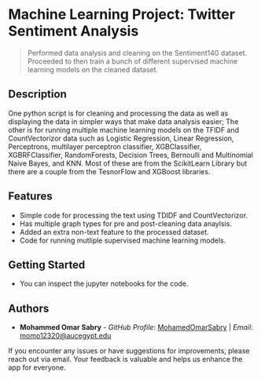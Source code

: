 # Machine Learning Project: Twitter Sentiment Analysis

> Performed data analysis and cleaning on the Sentiment140 dataset. Proceeded to then train a bunch of different supervised machine learning models on the cleaned dataset. 

## Description

One python script is for cleaning and processing the data as well as displaying the data in simpler ways that make data analysis easier; The other is for running multiple machine learning models on the TFIDF and CountVectorizor data such as Logistic Regression, Linear Regression, Perceptrons, multilayer perceptron classifier, XGBClassifier, XGBRFClassifier, RandomForests, Decision Trees, Bernoulli and Multinomial Naive Bayes, and KNN. Most of these are from the ScikitLearn Library but there are a couple from the TesnorFlow and XGBoost libraries.

## Features

- Simple code for processing the text using TDIDF and CountVectorizor.
- Has multiple graph types for pre and post-cleaning data anaylsis.
- Added an extra non-text feature to the processed dataset.
- Code for running mutliple supervised machine learning models.

## Getting Started

- You can inspect the jupyter notebooks for the code.

## Authors

- **Mohammed Omar Sabry** - _GitHub Profile_: [MohamedOmarSabry](https://github.com/MohamedOmarSabry) | _Email_: momo12320@aucegypt.edu

If you encounter any issues or have suggestions for improvements, please reach out via email. Your feedback is valuable and helps us enhance the app for everyone.
